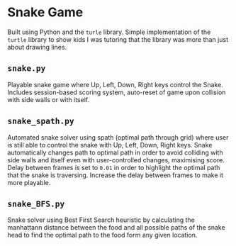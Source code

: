 # Snake Game

Built using Python and the `turle` library. Simple implementation of the `turtle` library to show kids I was tutoring that the library was more than just about drawing lines.

## `snake.py`

Playable snake game where Up, Left, Down, Right keys control the Snake. Includes session-based scoring system, auto-reset of game upon collision with side walls or with itself.


## `snake_spath.py`

Automated snake solver using spath (optimal path through grid) where user is still able to control the snake with  Up, Left, Down, Right keys. Snake automatically changes path to optimal path in order to avoid colliding with side walls and itself even with user-controlled changes, maximising score. Delay between frames is set to `0.01` in order to highlight the optimal path that the snake is traversing. Increase the delay between frames to make it more playable.


## `snake_BFS.py`

Snake solver using Best First Search heuristic by calculating the manhattann distance between the food and all possible paths of the snake head to find the optimal path to the food form any given location.
